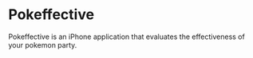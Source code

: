 Pokeffective
============

Pokeffective is an iPhone application that evaluates the effectiveness of your pokemon party.

